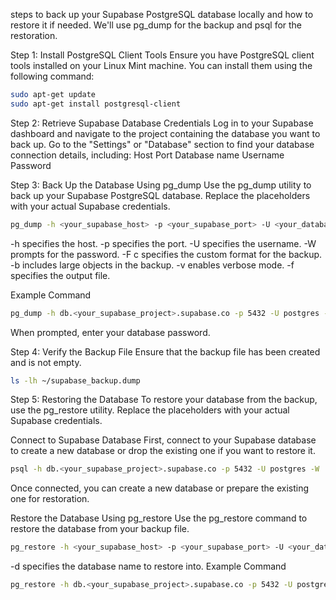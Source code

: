 steps to back up your Supabase PostgreSQL database locally and how to restore it if needed. We'll use pg_dump for the backup and psql for the restoration.

Step 1: Install PostgreSQL Client Tools
Ensure you have PostgreSQL client tools installed on your Linux Mint machine. You can install them using the following command:

```sh
sudo apt-get update
sudo apt-get install postgresql-client
```

Step 2: Retrieve Supabase Database Credentials
Log in to your Supabase dashboard and navigate to the project containing the database you want to back up. Go to the "Settings" or "Database" section to find your database connection details, including:
Host
Port
Database name
Username
Password

Step 3: Back Up the Database Using pg_dump
Use the pg_dump utility to back up your Supabase PostgreSQL database. Replace the placeholders with your actual Supabase credentials.

```sh
pg_dump -h <your_supabase_host> -p <your_supabase_port> -U <your_database_user> -W <your_database_name> -F c -b -v -f /path/to/your/backup_file.dump
```

-h specifies the host.
-p specifies the port.
-U specifies the username.
-W prompts for the password.
-F c specifies the custom format for the backup.
-b includes large objects in the backup.
-v enables verbose mode.
-f specifies the output file.

Example Command

```sh
pg_dump -h db.<your_supabase_project>.supabase.co -p 5432 -U postgres -W your_database_name -F c -b -v -f ~/supabase_backup.dump
```

When prompted, enter your database password.

Step 4: Verify the Backup File
Ensure that the backup file has been created and is not empty.

```sh
ls -lh ~/supabase_backup.dump
```

Step 5: Restoring the Database
To restore your database from the backup, use the pg_restore utility. Replace the placeholders with your actual Supabase credentials.

Connect to Supabase Database
First, connect to your Supabase database to create a new database or drop the existing one if you want to restore it.

```sh
psql -h db.<your_supabase_project>.supabase.co -p 5432 -U postgres -W
```

Once connected, you can create a new database or prepare the existing one for restoration.

Restore the Database Using pg_restore
Use the pg_restore command to restore the database from your backup file.

```sh
pg_restore -h <your_supabase_host> -p <your_supabase_port> -U <your_database_user> -W -d <your_database_name> -v /path/to/your/backup_file.dump
```

-d specifies the database name to restore into.
Example Command

```sh
pg_restore -h db.<your_supabase_project>.supabase.co -p 5432 -U postgres -W -d your
```

